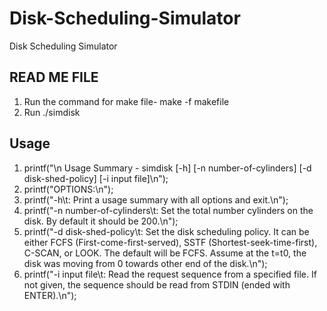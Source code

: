 # Disk-Scheduling-Simulator
Disk Scheduling Simulator

READ ME FILE
-------------

1) Run the command for make file- make -f makefile
2) Run ./simdisk


Usage
-----------

1) printf("\n Usage Summary - simdisk [-h] [-n number-of-cylinders] [-d disk-shed-policy] [-i input file]\n");
2) printf("OPTIONS:\n");
3) printf("-h\t: Print a usage summary with all options and exit.\n");
4) printf("-n number-of-cylinders\t: Set the total number cylinders on the disk. By default it should be 200.\n");
5) printf("-d disk-shed-policy\t: Set the disk scheduling policy. It can be either FCFS (First-come-first-served), SSTF (Shortest-seek-time-first), C-SCAN, or LOOK. The default will be FCFS. Assume at the t=t0, the disk was moving from 0 towards other end of the disk.\n");
6) printf("-i input file\t: Read the request sequence from a specified file. If not given, the sequence should be read from STDIN (ended with ENTER).\n");
